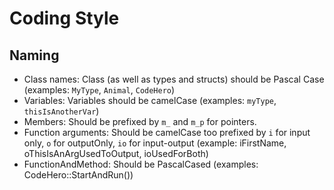 # Coding Style

## Naming

* Class names: Class (as well as types and structs) should be Pascal Case (examples: `MyType`, `Animal`, `CodeHero`)
* Variables: Variables should be camelCase (examples: `myType`, `thisIsAnotherVar`)
* Members: Should be prefixed by `m_` and `m_p` for pointers.
* Function arguments: Should be camelCase too prefixed by `i` for input only, `o` for outputOnly, `io` for input-output (example: iFirstName, oThisIsAnArgUsedToOutput, ioUsedForBoth)
* FunctionAndMethod: Should be PascalCased (examples: CodeHero::StartAndRun())